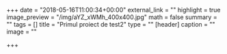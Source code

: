 +++
date = "2018-05-16T11:00:34+00:00"
external_link = ""
highlight = true
image_preview = "/img/aYZ_xWMh_400x400.jpg"
math = false
summary = ""
tags = []
title = "Primul proiect de test2"
type = ""
[header]
caption = ""
image = ""

+++
